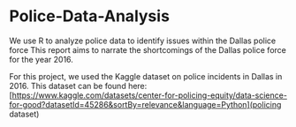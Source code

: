 # Police-Data-Analysis
We use R to analyze police data to identify issues within the Dallas police force
This report aims to narrate the shortcomings of the Dallas police force for the year 2016.

For this project, we used the Kaggle dataset on police incidents in Dallas in 2016. This dataset can be found here: [https://www.kaggle.com/datasets/center-for-policing-equity/data-science-for-good?datasetId=45286&sortBy=relevance&language=Python](policing dataset)
